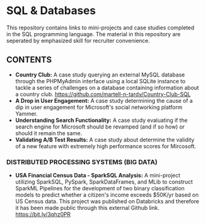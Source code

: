 # SQL & Databases
This repository contains links to mini-projects and case studies completed in the SQL programming language. The material in this repository are seperated by emphasized skill for recruiter convenience.

## CONTENTS
* **Country Club:** A case study querying an external MySQL database through the PHPMyAdmin interface using a local SQLite instance to tackle a series of challenges on a database containing information about a country club.
  https://github.com/martell-n-tardy/Country-Club-SQL
* **A Drop in User Engagement:** A case study determining the cause of a dip in user engagement for Microsoft's social networking platform Yammer.
* **Understanding Search Functionality:** A case study evaluating if the search engine for Microsoft should be revamped (and if so how) or should it remain the same.
* **Validating A/B Test Results:** A case study about determine the validity of a new feature with extremely high performance scores for Mircosoft.

### DISTRIBUTED PROCESSING SYSTEMS (BIG DATA)
* **USA Financial Census Data - SparkSQL Analysis:** A mini-project utilizing SparkSQL, PySpark, SparkDataFrames, and MLib to construct SparkML Pipelines for the development of two binary classification models to predict whether a citizen's income exceeds $50K/yr based on US Census data. This project was published on Databricks and therefore it has been made public through this external Github link. https://bit.ly/3qhz0PR

